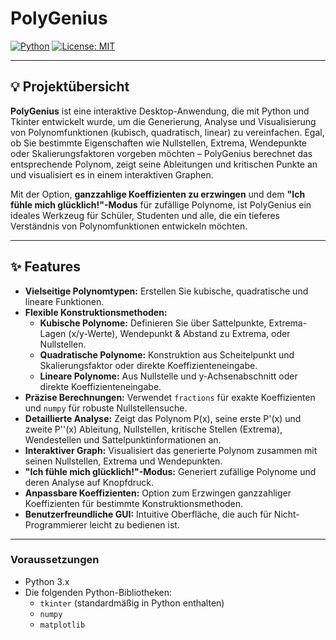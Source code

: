 # PolyGenius

[![Python](https://img.shields.io/badge/Python-3.x-blue.svg)](https://www.python.org/)
[![License: MIT](https://img.shields.io/badge/License-MIT-yellow.svg)](https://opensource.org/licenses/MIT)

---

## 💡 Projektübersicht

**PolyGenius** ist eine interaktive Desktop-Anwendung, die mit Python und Tkinter entwickelt wurde, um die Generierung, Analyse und Visualisierung von Polynomfunktionen (kubisch, quadratisch, linear) zu vereinfachen. Egal, ob Sie bestimmte Eigenschaften wie Nullstellen, Extrema, Wendepunkte oder Skalierungsfaktoren vorgeben möchten – PolyGenius berechnet das entsprechende Polynom, zeigt seine Ableitungen und kritischen Punkte an und visualisiert es in einem interaktiven Graphen.

Mit der Option, **ganzzahlige Koeffizienten zu erzwingen** und dem **"Ich fühle mich glücklich!"-Modus** für zufällige Polynome, ist PolyGenius ein ideales Werkzeug für Schüler, Studenten und alle, die ein tieferes Verständnis von Polynomfunktionen entwickeln möchten.

---

## ✨ Features

* **Vielseitige Polynomtypen:** Erstellen Sie kubische, quadratische und lineare Funktionen.
* **Flexible Konstruktionsmethoden:**
    * **Kubische Polynome:** Definieren Sie über Sattelpunkte, Extrema-Lagen (x/y-Werte), Wendepunkt & Abstand zu Extrema, oder Nullstellen.
    * **Quadratische Polynome:** Konstruktion aus Scheitelpunkt und Skalierungsfaktor oder direkte Koeffizienteneingabe.
    * **Lineare Polynome:** Aus Nullstelle und y-Achsenabschnitt oder direkte Koeffizienteneingabe.
* **Präzise Berechnungen:** Verwendet `fractions` für exakte Koeffizienten und `numpy` für robuste Nullstellensuche.
* **Detaillierte Analyse:** Zeigt das Polynom P(x), seine erste P'(x) und zweite P''(x) Ableitung, Nullstellen, kritische Stellen (Extrema), Wendestellen und Sattelpunktinformationen an.
* **Interaktiver Graph:** Visualisiert das generierte Polynom zusammen mit seinen Nullstellen, Extrema und Wendepunkten.
* **"Ich fühle mich glücklich!"-Modus:** Generiert zufällige Polynome und deren Analyse auf Knopfdruck.
* **Anpassbare Koeffizienten:** Option zum Erzwingen ganzzahliger Koeffizienten für bestimmte Konstruktionsmethoden.
* **Benutzerfreundliche GUI:** Intuitive Oberfläche, die auch für Nicht-Programmierer leicht zu bedienen ist.

---


### Voraussetzungen

* Python 3.x
* Die folgenden Python-Bibliotheken:
    * `tkinter` (standardmäßig in Python enthalten)
    * `numpy`
    * `matplotlib`


